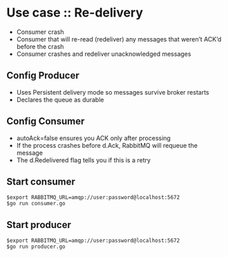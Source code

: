 # Use case :: Re-delivery
* Consumer crash
* Consumer that will re-read (redeliver) any messages that weren’t ACK’d before the crash
* Consumer crashes and redeliver unacknowledged messages


## Config Producer
* Uses Persistent delivery mode so messages survive broker restarts
* Declares the queue as durable

## Config Consumer
* autoAck=false ensures you ACK only after processing
* If the process crashes before d.Ack, RabbitMQ will requeue the message
* The d.Redelivered flag tells you if this is a retry

## Start consumer
```
$export RABBITMQ_URL=amqp://user:password@localhost:5672
$go run consumer.go
```

## Start producer
```
$export RABBITMQ_URL=amqp://user:password@localhost:5672
$go run producer.go
```